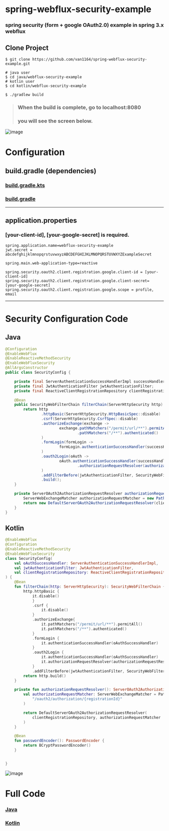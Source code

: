 # spring-webflux-security-example

### spring security (form + google OAuth2.0) example in spring 3.x webflux  

## Clone Project
```shell
$ git clone https://github.com/van1164/spring-webflux-security-example.git

# java user
$ cd java/webflux-security-example
# kotlin user
$ cd kotlin/webflux-security-example

$ ./gradlew build
```
> ### When the build is complete, go to localhost:8080
> ### you will see the screen below.

![image](https://github.com/van1164/spring-webflux-security-example/assets/52437971/fc15ee9f-e929-4030-84f8-3e44fad4f6f8)


# Configuration
## build.gradle (dependencies)
### [build.gradle.kts](https://github.com/van1164/spring-webflux-security-example/blob/main/kotlin/webflux-security-example/build.gradle.kts)
### [build.gradle](https://github.com/van1164/spring-webflux-security-example/blob/main/java/webflux-security-example/build.gradle)
---
## application.properties
### [your-client-id], [your-google-secret] is required.
```properties
spring.application.name=webflux-security-example
jwt.secret = abcdefghijklmnopqrstuvwxyzABCDEFGHIJKLMNOPQRSTUVWXYZExampleSecret

spring.main.web-application-type=reactive

spring.security.oauth2.client.registration.google.client-id = [your-client-id]
spring.security.oauth2.client.registration.google.client-secret= [your-google-secret]
spring.security.oauth2.client.registration.google.scope = profile, email
```

---
# Security Configuration Code
## Java
```java
@Configuration
@EnableWebFlux
@EnableReactiveMethodSecurity
@EnableWebFluxSecurity
@AllArgsConstructor
public class SecurityConfig {

    private final ServerAuthenticationSuccessHandlerImpl successHandler;
    private final JwtAuthenticationFilter jwtAuthenticationFilter;
    private final ReactiveClientRegistrationRepository clientRegistrationRepository;

    @Bean
    public SecurityWebFilterChain filterChain(ServerHttpSecurity http) {
        return http
                .httpBasic(ServerHttpSecurity.HttpBasicSpec::disable)
                .csrf(ServerHttpSecurity.CsrfSpec::disable)
                .authorizeExchange(exchange ->
                        exchange.pathMatchers("/permit/url/**").permitAll()
                                .pathMatchers("/**").authenticated()
                )
                .formLogin(formLogin ->
                        formLogin.authenticationSuccessHandler(successHandler)
                )
                .oauth2Login(oAuth ->
                        oAuth.authenticationSuccessHandler(successHandler)
                                .authorizationRequestResolver(authorizationRequestResolver())
                )
                .addFilterBefore(jwtAuthenticationFilter, SecurityWebFiltersOrder.AUTHENTICATION)
                .build();
    }

    private ServerOAuth2AuthorizationRequestResolver authorizationRequestResolver() {
        ServerWebExchangeMatcher authorizationRequestMatcher = new PathPatternParserServerWebExchangeMatcher("/oauth2/authorization/{registrationId}");
        return new DefaultServerOAuth2AuthorizationRequestResolver(clientRegistrationRepository, authorizationRequestMatcher);
    }
}
```

## Kotlin
```kotlin
@EnableWebFlux
@Configuration
@EnableReactiveMethodSecurity
@EnableWebFluxSecurity
class SecurityConfig(
    val oAuthSuccessHandler: ServerAuthenticationSuccessHandlerImpl,
    val jwtAuthenticationFilter: JwtAuthenticationFilter,
    val clientRegistrationRepository: ReactiveClientRegistrationRepository
) {
    @Bean
    fun filterChain(http: ServerHttpSecurity): SecurityWebFilterChain {
        http.httpBasic {
            it.disable()
            }
            .csrf {
                it.disable()
            }
            .authorizeExchange{
                it.pathMatchers("/permit/url/**").permitAll()
                it.pathMatchers("/**").authenticated()
            }
            .formLogin {
                it.authenticationSuccessHandler(oAuthSuccessHandler)
            }
            .oauth2Login {
                it.authenticationSuccessHandler(oAuthSuccessHandler)
                it.authorizationRequestResolver(authorizationRequestResolver())
            }
            .addFilterBefore(jwtAuthenticationFilter, SecurityWebFiltersOrder.AUTHENTICATION)
        return http.build()
    }

    private fun authorizationRequestResolver(): ServerOAuth2AuthorizationRequestResolver {
        val authorizationRequestMatcher: ServerWebExchangeMatcher = PathPatternParserServerWebExchangeMatcher(
            "/oauth2/authorization/{registrationId}"
        )

        return DefaultServerOAuth2AuthorizationRequestResolver(
            clientRegistrationRepository, authorizationRequestMatcher
        )
    }

    @Bean
    fun passwordEncoder(): PasswordEncoder {
        return BCryptPasswordEncoder()
    }


}
```


![image](https://github.com/van1164/spring-webflux-security-example/assets/52437971/7b8e5cb8-9f50-4e6b-b7b6-91b292e61bc9)

# Full Code

### [Java](https://github.com/van1164/spring-webflux-security-example/tree/main/java/webflux-security-example/src/main/java/com/van1164/webfluxsecurityexample)
### [Kotlin](https://github.com/van1164/spring-webflux-security-example/tree/main/kotlin/webflux-security-example/src/main/kotlin/com/van1164/webfluxsecurityexample)


